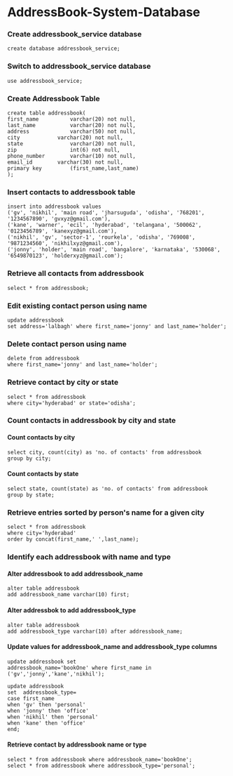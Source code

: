 # AddressBook-System-Database

### Create addressbook_service database
```
create database addressbook_service;
```
### Switch to addressbook_service database
```
use addressbook_service;
```
### Create Addressbook Table
```
create table addressbook(
first_name          varchar(20) not null,
last_name           varchar(20) not null,
address             varchar(50) not null,
city		    varchar(20) not null,
state               varchar(20) not null,
zip                 int(6) not null,
phone_number        varchar(10) not null,
email_id	    varchar(30) not null,
primary key         (first_name,last_name)
);
```
### Insert contacts to addressbook table
```
insert into addressbook values
('gv', 'nikhil', 'main road', 'jharsuguda', 'odisha', '768201', '1234567890', 'gvxyz@gmail.com'),
('kane', 'warner', 'ecil', 'hyderabad', 'telangana', '500062', '0123456789', 'kanexyz@gmail.com'),
('nikhil', 'gv', 'sector-1', 'rourkela', 'odisha', '769008', '9871234560', 'nikhilxyz@gmail.com'),
('jonny', 'holder', 'main road', 'bangalore', 'karnataka', '530068', '6549870123', 'holderxyz@gmail.com');
```
### Retrieve all contacts from addressbook
```
select * from addressbook;
```
### Edit existing contact person using name
```
update addressbook
set address='lalbagh' where first_name='jonny' and last_name='holder';
``` 
### Delete contact person using name
```
delete from addressbook
where first_name='jonny' and last_name='holder';
```
### Retrieve contact by city or state
```
select * from addressbook
where city='hyderabad' or state='odisha';
```
### Count contacts in addressbook by city and state
#### Count contacts by city
```
select city, count(city) as 'no. of contacts' from addressbook
group by city;
```
#### Count contacts by state
```
select state, count(state) as 'no. of contacts' from addressbook
group by state;
``` 
### Retrieve entries sorted by person's name for a given city
```
select * from addressbook 
where city='hyderabad' 
order by concat(first_name,' ',last_name);
```
### Identify each addressbook with name and type
#### Alter addressbook to add addressbook_name
```
alter table addressbook
add addressbook_name varchar(10) first;
```
#### Alter addressbok to add addressbook_type
```
alter table addressbook
add addressbook_type varchar(10) after addressbook_name;
```
#### Update values for addressbook_name and addressbook_type columns
```
update addressbook set 
addressbook_name='bookOne' where first_name in ('gv','jonny','kane','nikhil');

update addressbook 
set  addressbook_type=
case first_name
when 'gv' then 'personal'
when 'jonny' then 'office'
when 'nikhil' then 'personal'
when 'kane' then 'office'
end;
```
#### Retrieve contact by addressbook name or type
```
select * from addressbook where addressbook_name='bookOne';
select * from addressbook where addressbook_type='personal';
```
